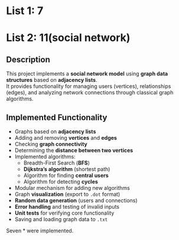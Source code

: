 # List 1: 7 
# List 2: 11(social network)

## Description
This project implements a **social network model** using **graph data structures** based on **adjacency lists**.  
It provides functionality for managing users (vertices), relationships (edges), and analyzing network connections through classical graph algorithms.

## Implemented Functionality
- Graphs based on **adjacency lists**
- Adding and removing **vertices** and **edges**
- Checking **graph connectivity**
- Determining the **distance between two vertices**
- Implemented algorithms:
  - Breadth-First Search (**BFS**)
  - **Dijkstra’s algorithm** (shortest path)
  - Algorithm for finding **central users**
  - Algorithm for detecting **cycles**
-  Modular mechanism for adding new algorithms
-  Graph **visualization** (export to `.dot` format)
-  **Random data generation** (users and connections)
-  **Error handling** and testing of invalid inputs
-  **Unit tests** for verifying core functionality
-  Saving and loading graph data to `.txt`

Seven * were implemented.
